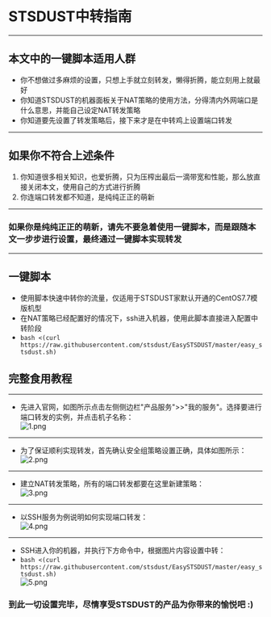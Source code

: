 # STSDUST中转指南
***
## 本文中的一键脚本适用人群  
* 你不想做过多麻烦的设置，只想上手就立刻转发，懒得折腾，能立刻用上就最好
* 你知道STSDUST的机器面板关于NAT策略的使用方法，分得清内外网端口是什么意思，并能自己设定NAT转发策略
* 你知道要先设置了转发策略后，接下来才是在中转鸡上设置端口转发  
***
## 如果你不符合上述条件  
1. 你知道很多相关知识，也爱折腾，只为压榨出最后一滴带宽和性能，那么放直接关闭本文，使用自己的方式进行折腾  
2. 你连端口转发都不知道，是纯纯正正的萌新  
***
### 如果你是纯纯正正的萌新，请先不要急着使用一键脚本，而是跟随本文一步步进行设置，最终通过一键脚本实现转发  
***
## 一键脚本  
* 使用脚本快速中转你的流量，仅适用于STSDUST家默认开通的CentOS7.7模版机型  
* 在NAT策略已经配置好的情况下，ssh进入机器，使用此脚本直接进入配置中转阶段  
* `bash <(curl https://raw.githubusercontent.com/stsdust/EasySTSDUST/master/easy_stsdust.sh)`  
## 完整食用教程  
***
* 先进入官网，如图所示点击左侧侧边栏"产品服务">>"我的服务"。选择要进行端口转发的实例，并点击机子名称：  
![1.png](https://i.loli.net/2020/05/09/5xD1NgmwUkQ84Os.png)  

***
* 为了保证顺利实现转发，首先确认安全组策略设置正确，具体如图所示：  
![2.png](https://i.loli.net/2020/05/09/unE26FBdPvCgSmH.png)  

***
* 建立NAT转发策略，所有的端口转发都要在这里新建策略：  
![3.png](https://i.loli.net/2020/05/09/AsH2G5ZYecOxNhK.png)  

***
* 以SSH服务为例说明如何实现端口转发：  
![4.png](https://i.loli.net/2020/05/09/sDpQ9uKNMUBbAoE.png)  

***
* SSH进入你的机器，并执行下方命令中，根据图片内容设置中转：  
* `bash <(curl https://raw.githubusercontent.com/stsdust/EasySTSDUST/master/easy_stsdust.sh)`  
![5.png](https://i.loli.net/2020/05/09/2Ue45GksmQbjhwB.png)  

### 到此一切设置完毕，尽情享受STSDUST的产品为你带来的愉悦吧 :)  